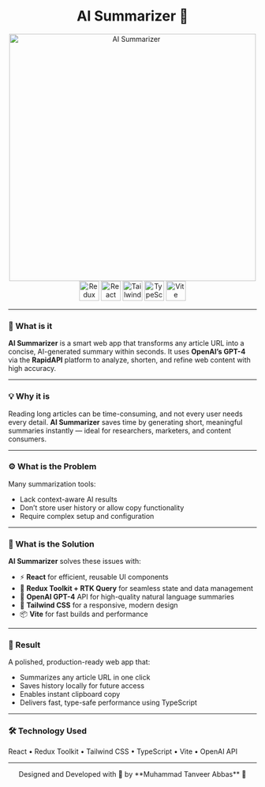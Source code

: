 <div align="center">
<h1 align="center">AI Summarizer 🤖</h1>
<img src="https://i.postimg.cc/MZMxpGdj/AI-Summarizer.png" alt="AI Summarizer" width="500" />
<div align="center">
  <img src="https://img.shields.io/badge/Redux-764ABC?logo=redux&logoColor=white&style=for-the-badge" height="40" alt="Redux logo" />
  <img src="https://img.shields.io/badge/React-61DAFB?logo=react&logoColor=black&style=for-the-badge" height="40" alt="React logo" />
  <img src="https://img.shields.io/badge/Tailwind_CSS-06B6D4?logo=tailwindcss&logoColor=black&style=for-the-badge" height="40" alt="Tailwind CSS logo" />
  <img src="https://img.shields.io/badge/TypeScript-3178C6?logo=typescript&logoColor=white&style=for-the-badge" height="40" alt="TypeScript logo" />
  <img src="https://img.shields.io/badge/Vite-646CFF?logo=vite&logoColor=white&style=for-the-badge" height="40" alt="Vite logo" />
</div>
</div>

---

### 🧠 What is it

**AI Summarizer** is a smart web app that transforms any article URL into a concise, AI-generated summary within seconds.
It uses **OpenAI’s GPT-4** via the **RapidAPI** platform to analyze, shorten, and refine web content with high accuracy.

---

### 💡 Why it is

Reading long articles can be time-consuming, and not every user needs every detail.
**AI Summarizer** saves time by generating short, meaningful summaries instantly — ideal for researchers, marketers, and content consumers.

---

### ⚙️ What is the Problem

Many summarization tools:

- Lack context-aware AI results
- Don’t store user history or allow copy functionality
- Require complex setup and configuration

---

### 🧩 What is the Solution

**AI Summarizer** solves these issues with:

- ⚡ **React** for efficient, reusable UI components
- 🧠 **Redux Toolkit + RTK Query** for seamless state and data management
- 🤖 **OpenAI GPT-4** API for high-quality natural language summaries
- 🎨 **Tailwind CSS** for a responsive, modern design
- 📦 **Vite** for fast builds and performance

---

### 🚀 Result

A polished, production-ready web app that:

- Summarizes any article URL in one click
- Saves history locally for future access
- Enables instant clipboard copy
- Delivers fast, type-safe performance using TypeScript

---

### 🛠️ Technology Used

React • Redux Toolkit • Tailwind CSS • TypeScript • Vite • OpenAI API

---

<div align="center">
Designed and Developed with 🧠 by **Muhammad Tanveer Abbas** 🌟
</div>
